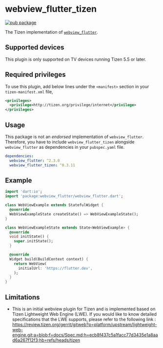 # webview_flutter_tizen

[![pub package](https://img.shields.io/pub/v/webview_flutter_tizen.svg)](https://pub.dev/packages/webview_flutter_tizen)

The Tizen implementation of [`webview_flutter`](https://github.com/flutter/plugins/tree/master/packages/webview_flutter).

## Supported devices

This plugin is only supported on TV devices running Tizen 5.5 or later.

## Required privileges

To use this plugin, add below lines under the `<manifest>` section in your `tizen-manifest.xml` file,

```xml
<privileges>
  <privilege>http://tizen.org/privilege/internet</privilege>
</privileges>
```

## Usage

This package is not an _endorsed_ implementation of `webview_flutter`. Therefore, you have to include `webview_flutter_tizen` alongside `webview_flutter` as dependencies in your `pubspec.yaml` file.

```yaml
dependencies:
  webview_flutter: ^2.3.0
  webview_flutter_tizen: ^0.3.11
```

## Example

```dart
import 'dart:io';
import 'package:webview_flutter/webview_flutter.dart';

class WebViewExample extends StatefulWidget {
  @override
  WebViewExampleState createState() => WebViewExampleState();
}

class WebViewExampleState extends State<WebViewExample> {
  @override
  void initState() {
    super.initState();
  }

  @override
  Widget build(BuildContext context) {
    return WebView(
      initialUrl: 'https://flutter.dev',
    );
  }
}
```

## Limitations

- This is an initial webview plugin for Tizen and is implemented based on Tizen Lightweight Web Engine (LWE). If you would like to know detailed specifications that the LWE supports, please refer to the following link :
https://review.tizen.org/gerrit/gitweb?p=platform/upstream/lightweight-web-engine.git;a=blob;f=docs/Spec.md;h=ecb8f437c5a1facc77d3435e1a8aad6a267f12f3;hb=refs/heads/tizen
